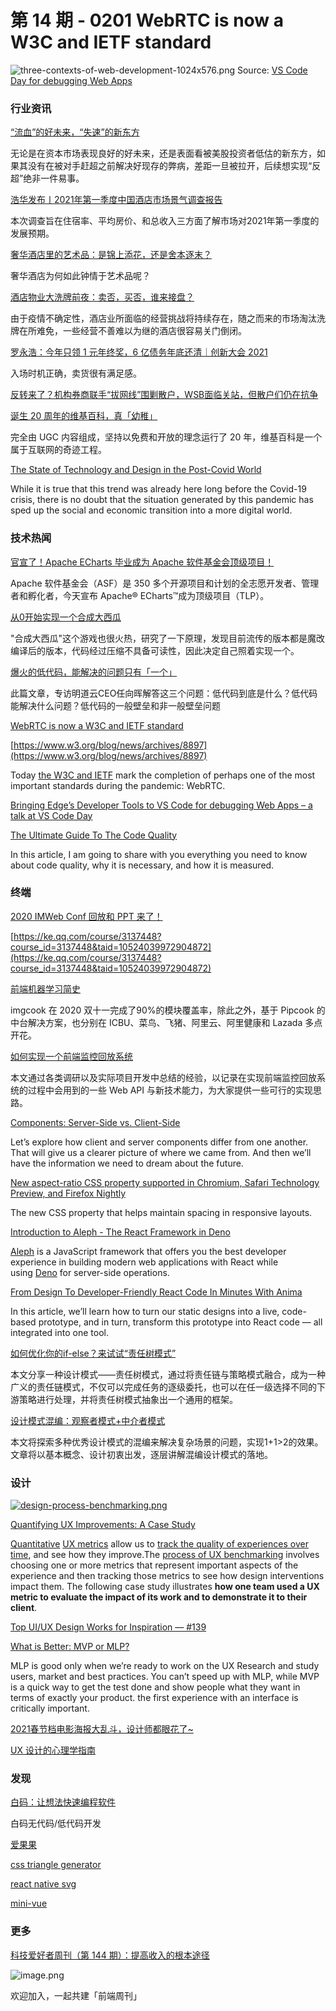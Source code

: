 # 第 14 期 - 0201 WebRTC is now a W3C and IETF standard
![three-contexts-of-web-development-1024x576.png](https://cdn.nlark.com/yuque/0/2021/png/85771/1612106131180-b384df82-56c1-4085-9398-4a1fda45a3f6.png#align=left&display=inline&height=288&margin=%5Bobject%20Object%5D&name=three-contexts-of-web-development-1024x576.png&originHeight=576&originWidth=1024&size=88084&status=done&style=none&width=512)
Source: [VS Code Day for debugging Web Apps](https://christianheilmann.com/2021/01/27/bringing-edges-developer-tools-to-vs-code-for-debugging-web-apps-a-talk-at-vs-code-day/)
### 行业资讯
[“流血”的好未来，“失速”的新东方](https://mp.weixin.qq.com/s/RgXO7cKX_Um5-gJ30r5Z6Q)

无论是在资本市场表现良好的好未来，还是表面看被美股投资者低估的新东方，如果其没有在被对手赶超之前解决好现存的弊病，差距一旦被拉开，后续想实现“反超”绝非一件易事。

[浩华发布丨2021年第一季度中国酒店市场景气调查报告](https://mp.weixin.qq.com/s/TxZd9BrBZhAFW3sX-yuNDg)

本次调查旨在住宿率、平均房价、和总收入三方面了解市场对2021年第一季度的发展预期。

[奢华酒店里的艺术品：是锦上添花，还是舍本逐末？](https://mp.weixin.qq.com/s/NCaLsg4j5oAD_5H3Jhv65w)

奢华酒店为何如此钟情于艺术品呢？

[酒店物业大洗牌前夜：卖否，买否，谁来接盘？](https://mp.weixin.qq.com/s/x-q-eWZibEJgbVUP7dVz6A)

由于疫情不确定性，酒店业所面临的经营挑战将持续存在，随之而来的市场淘汰洗牌在所难免，一些经营不善难以为继的酒店很容易关门倒闭。

[罗永浩：今年只领 1 元年终奖，6 亿债务年底还清｜创新大会 2021](http://www.geekpark.net/news/273490)

入场时机正确，卖货很有满足感。

[反转来了？机构券商联手“拔网线”围剿散户，WSB面临关站，但散户们仍在抗争](https://mp.weixin.qq.com/s/eZ63qK3D2sJnwsnLJVbX2A)


[诞生 20 周年的维基百科，真「幼稚」](https://mp.weixin.qq.com/s/5wNq3n02MHTnznBX8TrQ1w)

完全由 UGC 内容组成，坚持以免费和开放的理念运行了 20 年，维基百科是一个属于互联网的奇迹工程。

[The State of Technology and Design in the Post-Covid World](https://blog.prototypr.io/the-state-of-technology-and-design-in-the-post-covid-world-9dc8891c79c2)

While it is true that this trend was already here long before the Covid-19 crisis, there is no doubt that the situation generated by this pandemic has sped up the social and economic transition into a more digital world.

### 技术热闻
[官宣了！Apache ECharts 毕业成为 Apache 软件基金会顶级项目！](https://zhuanlan.zhihu.com/p/347613940)

Apache 软件基金会（ASF）是 350 多个开源项目和计划的全志愿开发者、管理者和孵化者，今天宣布 Apache® ECharts™成为顶级项目（TLP）。

[从0开始实现一个合成大西瓜](https://mp.weixin.qq.com/s/Ums80D3wUyGNdUqabxPw7w)

"合成大西瓜"这个游戏也很火热，研究了一下原理，发现目前流传的版本都是魔改编译后的版本，代码经过压缩不具备可读性，因此决定自己照着实现一个。

[爆火的低代码，能解决的问题只有「一个」](https://mp.weixin.qq.com/s/f2T7uDWHJadgH35owz_Y5w)

此篇文章，专访明道云CEO任向晖解答这三个问题：低代码到底是什么？低代码能解决什么问题？低代码的一般壁垒和非一般壁垒问题

[WebRTC is now a W3C and IETF standard](https://web.dev/webrtc-standard-announcement/)


[https://www.w3.org/blog/news/archives/8897](https://www.w3.org/blog/news/archives/8897)

Today [the W3C and IETF](https://www.w3.org/2021/01/pressrelease-webrtc-rec.html.en) mark the completion of perhaps one of the most important standards during the pandemic: WebRTC.

[Bringing Edge’s Developer Tools to VS Code for debugging Web Apps – a talk at VS Code Day](https://christianheilmann.com/2021/01/27/bringing-edges-developer-tools-to-vs-code-for-debugging-web-apps-a-talk-at-vs-code-day/)


[The Ultimate Guide To The Code Quality](https://codeburst.io/the-ultimate-guide-to-the-code-quality-7bade83ed2fc)

In this article, I am going to share with you everything you need to know about code quality, why it is necessary, and how it is measured.

### 终端
[2020 IMWeb Conf 回放和 PPT 来了！](https://mp.weixin.qq.com/s/rOcNP3inGZLhjt9WArDurg)


[https://ke.qq.com/course/3137448?course_id=3137448&taid=10524039972904872](https://ke.qq.com/course/3137448?course_id=3137448&taid=10524039972904872)


[前端机器学习简史](https://mp.weixin.qq.com/s/5M6FLoCJT4P9VEcEbcY93A)

imgcook 在 2020 双十一完成了90%的模块覆盖率，除此之外，基于 Pipcook 的中台解决方案，也分别在 ICBU、菜鸟、飞猪、阿里云、阿里健康和 Lazada 多点开花。

[如何实现一个前端监控回放系统](https://zhuanlan.zhihu.com/p/346935530)

本文通过各类调研以及实际项目开发中总结的经验，以记录在实现前端监控回放系统的过程中会用到的一些 Web API 与新技术能力，为大家提供一些可行的实现思路。

[Components: Server-Side vs. Client-Side](https://css-tricks.com/components-server-side-vs-client-side/)

Let’s explore how client and server components differ from one another. That will give us a clearer picture of where we came from. And then we’ll have the information we need to dream about the future.

[New aspect-ratio CSS property supported in Chromium, Safari Technology Preview, and Firefox Nightly](https://web.dev/aspect-ratio/)

The new CSS property that helps maintain spacing in responsive layouts.

[Introduction to Aleph - The React Framework in Deno](https://blog.bitsrc.io/introduction-to-aleph-the-react-framework-in-deno-322ec26d0fa9)

[Aleph](https://alephjs.org/) is a JavaScript framework that offers you the best developer experience in building modern web applications with React while using [Deno](https://blog.bitsrc.io/what-is-deno-and-will-it-replace-nodejs-a13aa1734a74) for server-side operations.

[From Design To Developer-Friendly React Code In Minutes With Anima](https://www.smashingmagazine.com/2021/01/design-developer-friendly-react-code-animaapp/)

In this article, we’ll learn how to turn our static designs into a live, code-based prototype, and in turn, transform this prototype into React code — all integrated into one tool.

[如何优化你的if-else？来试试“责任树模式”](https://mp.weixin.qq.com/s/Wib0Ly45te00HMUnIG-tbg)

本文分享一种设计模式——责任树模式，通过将责任链与策略模式融合，成为一种广义的责任链模式，不仅可以完成任务的逐级委托，也可以在任一级选择不同的下游策略进行处理，并将责任树模式抽象出一个通用的框架。

[设计模式混编：观察者模式+中介者模式](https://mp.weixin.qq.com/s/7TbdpZ1ZJ4bbG8GUH93XSA)

本文将探索多种优秀设计模式的混编来解决复杂场景的问题，实现1+1>2的效果。文章将以基本概念、设计初衷出发，逐层讲解混编设计模式的落地。

### 设计
[![design-process-benchmarking.png](https://cdn.nlark.com/yuque/0/2021/png/85771/1612134190854-b7dc0508-ff99-410a-a314-473ae5e53aaf.png#align=left&display=inline&height=215&margin=%5Bobject%20Object%5D&name=design-process-benchmarking.png&originHeight=1234&originWidth=2074&size=114556&status=done&style=none&width=361)](https://www.nngroup.com/articles/product-ux-benchmarks/)

[Quantifying UX Improvements: A Case Study](https://www.nngroup.com/articles/quantifying-case-study/)

[Quantitative](https://www.nngroup.com/articles/quantitative-user-research-methods/) [UX metrics](https://www.nngroup.com/reports/ux-metrics-roi/) allow us to [track the quality of experiences over time](https://www.nngroup.com/articles/benchmarking-ux/), and see how they improve.The [process of UX benchmarking](https://www.nngroup.com/articles/product-ux-benchmarks/) involves choosing one or more metrics that represent important aspects of the experience and then tracking those metrics to see how design interventions impact them.
The following case study illustrates **how one team used a UX metric to evaluate the impact of its work and to demonstrate it to their client**.

[Top UI/UX Design Works for Inspiration — #139](https://uxplanet.org/top-ui-ux-design-inspiration-139-2f0a40f3cf17)


[What is Better: MVP or MLP?](https://uxplanet.org/what-is-better-mvp-or-mlp-1e6698cc434b)

MLP is good only when we’re ready to work on the UX Research and study users, market and best practices. You can’t speed up with MLP, while MVP is a quick way to get the test done and show people what they want in terms of exactly your product. the first experience with an interface is critically important.

[2021春节档电影海报大乱斗，设计师都眼花了~](https://www.uisdc.com/new-year-movie-poster-design)


[UX 设计的心理学指南](https://36kr.com/p/1073612857307008)


### 发现
[白码：让想法快速编程软件](https://www.bnocode.com/)

白码无代码/低代码开发

[爱果果](https://www.iguoguo.net/html5)


[css triangle generator](http://apps.eky.hk/css-triangle-generator/)


[react native svg](https://github.com/react-native-svg/react-native-svg)


[mini-vue](https://github.com/cuixiaorui/mini-vue)


### 更多

[科技爱好者周刊（第 144 期）：提高收入的根本途径](http://www.ruanyifeng.com/blog/2021/01/weekly-issue-144.html)

![image.png](https://cdn.nlark.com/yuque/0/2020/png/85771/1605930034828-7fc81343-651f-4a15-8465-eebe5a23cf61.png#align=left&display=inline&height=31&margin=%5Bobject%20Object%5D&name=image.png&originHeight=90&originWidth=2186&size=14325&status=done&style=none&width=746)



欢迎加入，一起共建「前端周刊」
